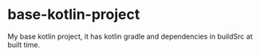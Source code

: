 # base-kotlin-project
My base kotlin project, it has kotlin gradle and dependencies in buildSrc at built time.
